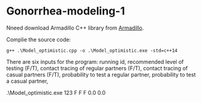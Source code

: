 # Gonorrhea-modeling-1
Nneed download Armadillo C++ library from [Armadillo](http://arma.sourceforge.net/download.html).

 
Complie the source code:

```
g++ .\Model_optimistic.cpp -o .\Model_optimistic.exe -std=c++14
```

There are six inputs for the program: running id, recommended level of testing (F/T), contact tracing of regular partners (F/T), contact tracing of casual partners (F/T), probability to test a regular partner, probability to test a casual partner, 

.\Model_optimistic.exe 123 F F F 0.0 0.0
